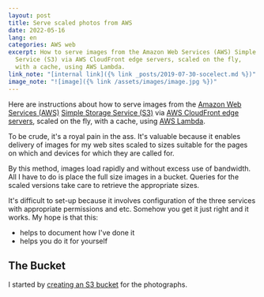 ```yaml
---
layout: post
title: Serve scaled photos from AWS
date: 2022-05-16
lang: en
categories: AWS web
excerpt: How to serve images from the Amazon Web Services (AWS) Simple Storage
  Service (S3) via AWS CloudFront edge servers, scaled on the fly,
  with a cache, using AWS Lambda.
link_note: "[internal link]({% link _posts/2019-07-30-socelect.md %})"
image_note: "![image]({% link /assets/images/image.jpg %})"
---
```


Here are instructions about how to serve images from the
[Amazon Web Services (AWS)][AWS] [Simple Storage Service (S3)][S3]
via [AWS CloudFront edge servers][edge],
scaled on the fly, with a cache, using [AWS Lambda][lambda].

To be crude, it's a royal pain in the ass. It's valuable because it enables
delivery of images for my web sites scaled to sizes suitable for the
pages on which and devices for which they are called for.

By this method, images load rapidly and without excess use of bandwidth. All I
have to do is place the full size images in a bucket. Queries for the scaled
versions take care to retrieve the appropriate sizes.

It's difficult to set-up because it involves configuration of the three
services with appropriate permissions and etc. Somehow you get it just right
and it works. My hope is that this:

- helps to document how I've done it
- helps you do it for yourself

## The Bucket
I started by [creating an S3 bucket][new-bucket] for the photographs.

[AWS]: https://aws.amazon.com/
[S3]: https://aws.amazon.com/s3/
[edge]: https://aws.amazon.com/cloudfront/
[lambda]: https://aws.amazon.com/lambda/
[new-bucket]: https://docs.aws.amazon.com/AmazonS3/latest/userguide/create-bucket-overview.html
